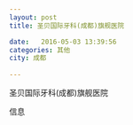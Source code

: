 ```yaml
--- 
layout: post 
title: 圣贝国际牙科(成都)旗舰医院

date:   2016-05-03 13:39:56 
categories: 其他  
city: 成都
  
--- 
```

   
圣贝国际牙科(成都)旗舰医院

信息

